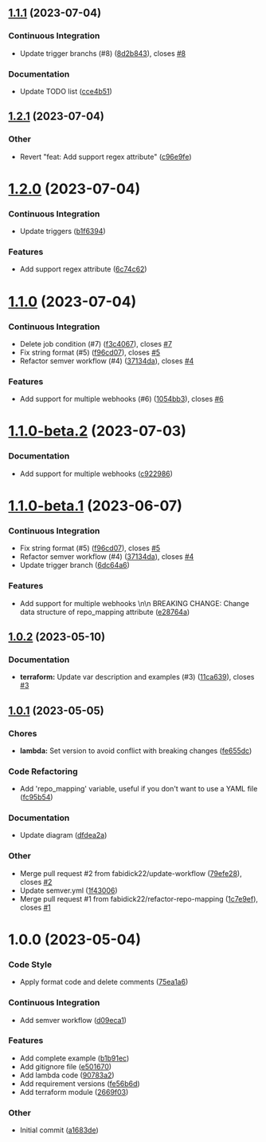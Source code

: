 ## [1.1.1](https://github.com/fabidick22/flux2-ecr-webhook/compare/v1.1.0...v1.1.1) (2023-07-04)

### Continuous Integration

- Update trigger branchs (#8) ([8d2b843](https://github.com/fabidick22/flux2-ecr-webhook/commit/8d2b843603409d66f5aff1549997d89063f88c46)), closes [#8](https://github.com/fabidick22/flux2-ecr-webhook/issues/8)

### Documentation

- Update TODO list ([cce4b51](https://github.com/fabidick22/flux2-ecr-webhook/commit/cce4b51289a8ee944022cbf8fadd61df6791b13d))

## [1.2.1](https://github.com/fabidick22/flux2-ecr-webhook/compare/v1.2.0...v1.2.1) (2023-07-04)

### Other

- Revert "feat: Add support regex attribute" ([c96e9fe](https://github.com/fabidick22/flux2-ecr-webhook/commit/c96e9fe20e98aadaaa44ab1a061bb82d986ef527))

# [1.2.0](https://github.com/fabidick22/flux2-ecr-webhook/compare/v1.1.0...v1.2.0) (2023-07-04)

### Continuous Integration

- Update triggers ([b1f6394](https://github.com/fabidick22/flux2-ecr-webhook/commit/b1f63942ea2d3e4b7174b4980aac7479131ac0e5))

### Features

- Add support regex attribute ([6c74c62](https://github.com/fabidick22/flux2-ecr-webhook/commit/6c74c62a657d85ed2f1ed58eabe55dfb1bb44623))

# [1.1.0](https://github.com/fabidick22/flux2-ecr-webhook/compare/v1.0.2...v1.1.0) (2023-07-04)

### Continuous Integration

- Delete job condition (#7) ([f3c4067](https://github.com/fabidick22/flux2-ecr-webhook/commit/f3c406728c37b1fb05ca6e41cf0c0b4ca4d99904)), closes [#7](https://github.com/fabidick22/flux2-ecr-webhook/issues/7)
- Fix string format (#5) ([f96cd07](https://github.com/fabidick22/flux2-ecr-webhook/commit/f96cd07cd6105b4bf53cfaaebed9854a28489a50)), closes [#5](https://github.com/fabidick22/flux2-ecr-webhook/issues/5)
- Refactor semver workflow (#4) ([37134da](https://github.com/fabidick22/flux2-ecr-webhook/commit/37134daa58edc20c5db6749be79674aac4fa3018)), closes [#4](https://github.com/fabidick22/flux2-ecr-webhook/issues/4)

### Features

- Add support for multiple webhooks (#6) ([1054bb3](https://github.com/fabidick22/flux2-ecr-webhook/commit/1054bb33c7f367163ecc3b00f8088b781cb1e5a9)), closes [#6](https://github.com/fabidick22/flux2-ecr-webhook/issues/6)

# [1.1.0-beta.2](https://github.com/fabidick22/flux2-ecr-webhook/compare/v1.1.0-beta.1...v1.1.0-beta.2) (2023-07-03)

### Documentation

- Add support for multiple webhooks ([c922986](https://github.com/fabidick22/flux2-ecr-webhook/commit/c9229863292034106c43915a4592c2b1f534d8b2))

# [1.1.0-beta.1](https://github.com/fabidick22/flux2-ecr-webhook/compare/v1.0.2...v1.1.0-beta.1) (2023-06-07)

### Continuous Integration

- Fix string format (#5) ([f96cd07](https://github.com/fabidick22/flux2-ecr-webhook/commit/f96cd07cd6105b4bf53cfaaebed9854a28489a50)), closes [#5](https://github.com/fabidick22/flux2-ecr-webhook/issues/5)
- Refactor semver workflow (#4) ([37134da](https://github.com/fabidick22/flux2-ecr-webhook/commit/37134daa58edc20c5db6749be79674aac4fa3018)), closes [#4](https://github.com/fabidick22/flux2-ecr-webhook/issues/4)
- Update trigger branch ([6dc64a6](https://github.com/fabidick22/flux2-ecr-webhook/commit/6dc64a66f54b1de44c6e3068246df02324818664))

### Features

- Add support for multiple webhooks \n\n BREAKING CHANGE: Change data structure of repo_mapping attribute ([e28764a](https://github.com/fabidick22/flux2-ecr-webhook/commit/e28764af57c6514347688e44081900ad60aa9723))

## [1.0.2](https://github.com/fabidick22/flux2-ecr-webhook/compare/v1.0.1...v1.0.2) (2023-05-10)

### Documentation

- **terraform:** Update var description and examples (#3) ([11ca639](https://github.com/fabidick22/flux2-ecr-webhook/commit/11ca639e20c4c7f64792811711d805918fbe5cd6)), closes [#3](https://github.com/fabidick22/flux2-ecr-webhook/issues/3)

## [1.0.1](https://github.com/fabidick22/flux2-ecr-webhook/compare/v1.0.0...v1.0.1) (2023-05-05)

### Chores

- **lambda:** Set version to avoid conflict with breaking changes ([fe655dc](https://github.com/fabidick22/flux2-ecr-webhook/commit/fe655dc67ba70d7cddad1908cc3a63ad8eed0f43))

### Code Refactoring

- Add 'repo_mapping' variable, useful if you don't want to use a YAML file ([fc95b54](https://github.com/fabidick22/flux2-ecr-webhook/commit/fc95b5466367804f5282480c4efd567a425d83f2))

### Documentation

- Update diagram ([dfdea2a](https://github.com/fabidick22/flux2-ecr-webhook/commit/dfdea2a8081774d96ebe045fa87087810ba4111c))

### Other

- Merge pull request #2 from fabidick22/update-workflow ([79efe28](https://github.com/fabidick22/flux2-ecr-webhook/commit/79efe28c4a32918d44e9b9df557a5fb61eb0ab15)), closes [#2](https://github.com/fabidick22/flux2-ecr-webhook/issues/2)
- Update semver.yml ([1f43006](https://github.com/fabidick22/flux2-ecr-webhook/commit/1f43006443e510bea8963bef87a12cd5532b5515))
- Merge pull request #1 from fabidick22/refactor-repo-mapping ([1c7e9ef](https://github.com/fabidick22/flux2-ecr-webhook/commit/1c7e9ef3d0e85581ebc902657b2c61223bbbc017)), closes [#1](https://github.com/fabidick22/flux2-ecr-webhook/issues/1)

# 1.0.0 (2023-05-04)

### Code Style

- Apply format code and delete comments ([75ea1a6](https://github.com/fabidick22/flux2-ecr-webhook/commit/75ea1a6fdb7287478e1592c4b27ce88f33ba9f99))

### Continuous Integration

- Add semver workflow ([d09eca1](https://github.com/fabidick22/flux2-ecr-webhook/commit/d09eca1c428ae93dc13ed84835abf0cf53da9b1c))

### Features

- Add complete example ([b1b91ec](https://github.com/fabidick22/flux2-ecr-webhook/commit/b1b91ec73d418723542664ad4b4ed276b545466f))
- Add gitignore file ([e501670](https://github.com/fabidick22/flux2-ecr-webhook/commit/e5016700f7687b3f99da26a666eccce015a3681c))
- Add lambda code ([90783a2](https://github.com/fabidick22/flux2-ecr-webhook/commit/90783a2f05c2552a0f6a90fe062a3f3d8317a45d))
- Add requirement versions ([fe56b6d](https://github.com/fabidick22/flux2-ecr-webhook/commit/fe56b6d0b80210e98a2564c216c42a50fa259bb4))
- Add terraform module ([2669f03](https://github.com/fabidick22/flux2-ecr-webhook/commit/2669f0388808f8344d3f0b1f4c47bfd399dd712b))

### Other

- Initial commit ([a1683de](https://github.com/fabidick22/flux2-ecr-webhook/commit/a1683de93b71dbb273c532b244d16c6e0e1c41dc))
